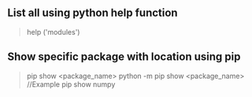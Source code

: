 ## List all using python help function

> help ('modules')

## Show specific package with location using pip

> pip show <package_name> 
  python -m pip show <package_name>
  //Example
  pip show numpy
